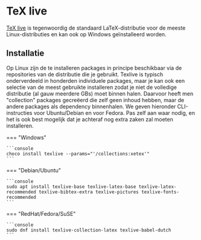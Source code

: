 # TeX live

[TeX live](https://tug.org/texlive/) is tegenwoordig de standaard LaTeX-distributie voor de meeste Linux-distributies en kan ook op Windows geïnstalleerd worden.

## Installatie

Op Linux zijn de te installeren packages in principe beschikbaar via de repositories van de distributie die je gebruikt. Texlive is typisch onderverdeeld in honderden individuele packages, maar je kan ook een selectie van de meest gebruikte installeren zodat je niet de volledige distributie (al gauw meerdere GBs) moet binnen halen. Daarvoor heeft men "collection" packages gecreëerd die zelf geen inhoud hebben, maar de andere packages als dependency binnenhalen. We geven hieronder CLI-instructies voor Ubuntu/Debian en voor Fedora. Pas zelf aan waar nodig, en het is ook best mogelijk dat je achteraf nog extra zaken zal moeten installeren.

=== "Windows"

    ```console
    choco install texlive --params="'/collections:xetex'"
    ```

=== "Debian/Ubuntu"

    ```console
    sudo apt install texlive-base texlive-latex-base texlive-latex-recommended texlive-bibtex-extra texlive-pictures texlive-fonts-recommended
    ```

=== "RedHat/Fedora/SuSE"

    ```console
    sudo dnf install texlive-collection-latex texlive-babel-dutch
    ```
